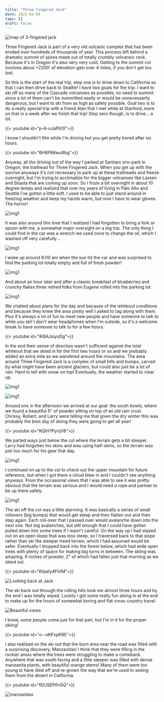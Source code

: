 ```yaml
---
title: "Three Fingered Jack"
date: 2022-03-09
tags: []
draft: false
---
```


![map of 3-fingered jack](/static/maps/jack.png)

Three Fingered Jack is part of a very old volcanic complex that has been eroded over hundreds of thousands of year. This process left behind a dramatic summit of spires made out of totally crumbly volcanoic rock. Because it's in Oregon it's also very very cold. Getting to the summit col involves about +2200' of elevation gain over 4 miles, if you don't get too lost. 

So this is the start of the real trip, step one is to drive down to California so that I can then drive back to Seattle! I have two goals for the trip: I want to ski off as many of the Cascade volcanoes as possible, no need to summit since a lot of them can't be summitted easily or would be unnecessarily dangerous, but I want to ski from as high as safely possible. Goal two is to do a really special trip with a friend Alan that I met while at Stanford, more on that in a week after we finish that trip! Step zero though, is to drive... a lot.

{{< youtube id="p-6-oJaPb10">}}<space>

I know I shouldn't film while I'm driving but you get pretty bored after six hours.

{{< youtube id="6H8P86wu9bg">}}<space>

Anyway, all the driving out of the way I parked at Santiam sno-park in Oregon, the trailhead for Three Fingered Jack. When you get up with the sunrise anyways it's not necessary to park up at these trailheads and freeze overnight, but I'm trying to acclimatize for the bigger volcanoes like Lassen and Shasta that are coming up soon. So I froze a bit overnight in about 10 degree temps and realized that over my years of living in Palo Alto and Seattle I've gotten a little soft. I used to be able to just stand around in freezing weather and keep my hands warm, but now I have to wear gloves. The horror!

![img1](/static/three_fingered_jack/IMG_0157.png)

It was also around this time that I realized I had forgotten to bring a fork or spoon with me, a somewhat major oversight on a big trip. The only thing I could find in the car was a wrench we used once to change the oil, which I washed off very carefully... 

![img1](/static/three_fingered_jack/IMG_0158.png)

I woke up around 8:00 am when the sun hit the car and was surprised to find the parking lot totally empty and full of fresh powder!

![img1](/static/three_fingered_jack/IMG_0159.png)

And about an hour later and after a classic breakfast of blueberries and crunchy flakes three retired folks from Eugene rolled into the parking lot.

![img1](/static/three_fingered_jack/IMG_0160.png)

We chatted about plans for the day and because of the whiteout conditions and because they knew the area pretty well I asked to tag along with them. Plus it's always a lot of fun to meet new people and have someone to talk to while you ski! I don't wear headphones when I'm outside, so it's a welcome break to have someone to talk to for a few hours.

{{< youtube id="iK8AJsiyuDg">}}<space>

In the end their sense of direction wasn't sufficient against the total whiteout that we skied in for the first two hours or so and we probably added an extra mile as we wandered around the mountains. The area around Three Fingered Jack is a complex of small hills and bumps, carved by what might have been ancient glaciers, but could also just be a lot of rain. Hard to tell with snow on top! Eventually, the weather started to clear up. 

![img1](/static/three_fingered_jack/IMG_0164.png)

![img1](/static/three_fingered_jack/IMG_0167.png)

Around one in the afternoon we arrived at our goal: the south bowls, where we found a beautiful 6" of powder sitting on top of an old rain crust. Chrissy, Robert, and Larry were telling me that given the dry winter this was probably the best day of skiing they were going to get all year! 

{{< youtube id="KQIH7PynjV8">}}<space>
 
We parted ways just below the col where the terrain gets a bit steeper. Larry had forgotten his skins and was using half-skins, so the terrain was just too much for his gear that day.

![img1](/static/three_fingered_jack/IMG_0169.png)

I continued on up to the col to check out the upper mountain for future reference, but when I got there a cloud blew in and I couldn't see anything anyways. From the occasional views that I was able to see it was pretty obvious that the terrain was serious and I would need a rope and partner to be up there safely.

![img1](/static/three_fingered_jack/IMG_0171.png)

The ski off the col was a little alarming. It was basically a series of small rollovers (big bumps) that would get steep and then flatten out and then step again. Each roll-over that I passed over would avalanche down into the next one. Not big avalanches, but still enough that I could have gotten pulled down into some trees if I wasn't careful. On the way up I had stayed out on an open slope that was less steep, so I traversed back to that slope rather than ski the steeper treed terrain, which I had assumed would be safer. Eventually I dropped back into the forest below, which had wide open trees with plenty of space for making big turns in between. The skiing was amazing, 6 inches of powder, 2" of which had fallen just that morning as we skied out.

{{< youtube id="KtpeIy4FiVM">}}<space>

![Looking back at Jack](/static/three_fingered_jack/IMG_0175.png)

The ski back out through the rolling hills took me almost three hours and by the end I was totally wiped. Luckily I got some really fun skiing in at the end to make up for the hours of somewhat boring and flat cross-country travel.

![Beautiful views](/static/three_fingered_jack/IMG_0177.png)

I know, some people come just for that part, but I'm in it for the proper skiing! 

{{< youtube id="o--oKPxpK8E">}}<space>

I also realized on the ski out that the burn area near the road was filled with a surprising discovery, Manzanitas! I think that they were filling in the rockier areas where the trees were struggling to make a comeback. Anywhere that was south facing and a little steeper was filled with dense manzanita plants, with beautiful orange stems! Many of them were too young to have died off and re-grown the way that we're used to seeing them from the desert in California. 

{{< youtube id="fDUSEPtfvSQ">}}<space>

![manzanitas](/static/three_fingered_jack/IMG_0181.png)